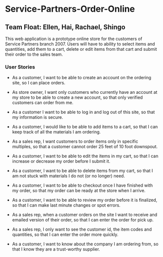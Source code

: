 # Service-Partners-Order-Online

## Team Float: Ellen, Hai, Rachael, Shingo

This web application is a prototype online store for the customers of Service Partners branch 2007. Users will have to ability to select items and quantities, add them to a cart, delete or edit items from that cart and submit their order to the sales team.

### User Stories
 
 - As a customer, I want to be able to create an account on the ordering site, so I can place orders.

 - As store owner, I want only customers who currently have an account at my store to be able to create a new account, so that only verified customers can order from me.

 - As a customer I want to be able to log in and log out of this site, so that my information is secure.

 - As a customer, I would like to be able to add items to a cart, so that I can keep track of all the materials I am ordering.

 - As a sales rep, I want customers to order items only in specific multiples, so that a customer cannot order 25 feet of 10 foot downspout.

 - As a customer, I want to be able to edit the items in my cart, so that I can increase or decrease my order before I submit it.

 - As a customer, I want to be able to delete items from my cart, so that I am not stuck with materials I do not (or no longer) need.

 - As a customer, I want to be able to checkout once I have finished with my order, so that my order can be ready at the store when I arrive.

 - As a customer, I want to be able to review my order before it is finalized, so that I can make last minute changes or spot errors.
 
 - As a sales rep, when a customer orders on the site I want to receive and emailed version of their order, so that I can enter the order for pick up.

 - As a sales rep, I only want to see the customer id, the item codes and quantities, so that I can enter the order more quickly.
 
 - As a customer, I want to know about the company I am ordering from, so that I know they are a trust-worthy supplier.
